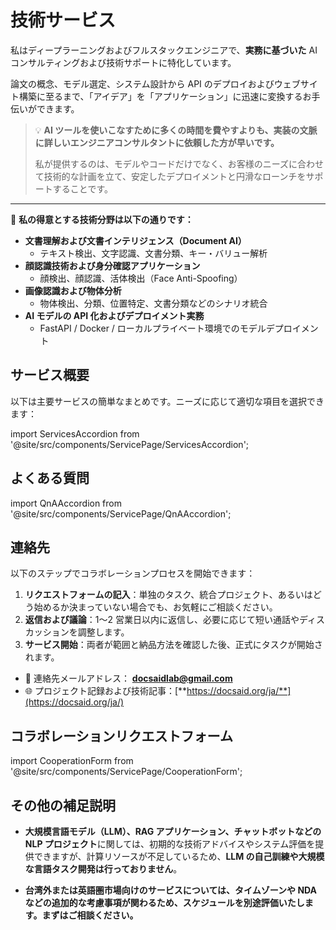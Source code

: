 # 技術サービス

私はディープラーニングおよびフルスタックエンジニアで、**実務に基づいた** AI コンサルティングおよび技術サポートに特化しています。

論文の概念、モデル選定、システム設計から API のデプロイおよびウェブサイト構築に至るまで、「アイデア」を「アプリケーション」に迅速に変換するお手伝いができます。

> 💡 **AI ツールを使いこなすために多くの時間を費やすよりも、実装の文脈に詳しいエンジニアコンサルタントに依頼した方が早いです。**
>
> 私が提供するのは、モデルやコードだけでなく、お客様のニーズに合わせて技術的な計画を立て、安定したデプロイメントと円滑なローンチをサポートすることです。

---

📌 **私の得意とする技術分野は以下の通りです：**

- **文書理解および文書インテリジェンス（Document AI）**
  - テキスト検出、文字認識、文書分類、キー・バリュー解析
- **顔認識技術および身分確認アプリケーション**
  - 顔検出、顔認識、活体検出（Face Anti-Spoofing）
- **画像認識および物体分析**
  - 物体検出、分類、位置特定、文書分類などのシナリオ統合
- **AI モデルの API 化およびデプロイメント実務**
  - FastAPI / Docker / ローカルプライベート環境でのモデルデプロイメント

## サービス概要

以下は主要サービスの簡単なまとめです。ニーズに応じて適切な項目を選択できます：

import ServicesAccordion from '@site/src/components/ServicePage/ServicesAccordion';

<ServicesAccordion />

## よくある質問

import QnAAccordion from '@site/src/components/ServicePage/QnAAccordion';

<QnAAccordion />

## 連絡先

以下のステップでコラボレーションプロセスを開始できます：

1. **リクエストフォームの記入**：単独のタスク、統合プロジェクト、あるいはどう始めるか決まっていない場合でも、お気軽にご相談ください。
2. **返信および議論**：1〜2 営業日以内に返信し、必要に応じて短い通話やディスカッションを調整します。
3. **サービス開始**：両者が範囲と納品方法を確認した後、正式にタスクが開始されます。

- 📮 連絡先メールアドレス： **docsaidlab@gmail.com**
- 🌐 プロジェクト記録および技術記事：[**https://docsaid.org/ja/**](https://docsaid.org/ja/)

## コラボレーションリクエストフォーム

import CooperationForm from '@site/src/components/ServicePage/CooperationForm';

<CooperationForm />

## その他の補足説明

- **大規模言語モデル（LLM）、RAG アプリケーション、チャットボットなどの NLP プロジェクト**に関しては、初期的な技術アドバイスやシステム評価を提供できますが、計算リソースが不足しているため、**LLM の自己訓練や大規模な言語タスク開発は行っておりません**。

- **台湾外または英語圏市場向けのサービスについては、タイムゾーンや NDA などの追加的な考慮事項が関わるため、スケジュールを別途評価いたします。まずはご相談ください。**
